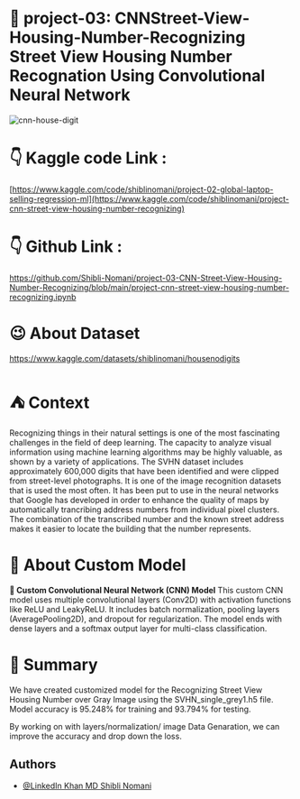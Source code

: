# 🏡 project-03: CNNStreet-View-Housing-Number-Recognizing Street View Housing Number Recognation Using Convolutional Neural Network
![cnn-house-digit](https://github.com/user-attachments/assets/e903a61f-d8d7-45a0-b5d0-126499ea83c1)

# 👇 Kaggle code Link :
[https://www.kaggle.com/code/shiblinomani/project-02-global-laptop-selling-regression-ml](https://www.kaggle.com/code/shiblinomani/project-cnn-street-view-housing-number-recognizing)
# 👇 Github Link :
https://github.com/Shibli-Nomani/project-03-CNN-Street-View-Housing-Number-Recognizing/blob/main/project-cnn-street-view-housing-number-recognizing.ipynb
# 😉 About Dataset
https://www.kaggle.com/datasets/shiblinomani/housenodigits

# ⛺ Context

Recognizing things in their natural settings is one of the most fascinating challenges in the field of deep learning. The capacity to analyze visual information using machine learning algorithms may be highly valuable, as shown by a variety of applications. The SVHN dataset includes approximately 600,000 digits that have been identified and were clipped from street-level photographs. It is one of the image recognition datasets that is used the most often. It has been put to use in the neural networks that Google has developed in order to enhance the quality of maps by automatically trancribing address numbers from individual pixel clusters. The combination of the transcribed number and the known street address makes it easier to locate the building that the number represents.

# 🔨 About Custom Model
**🧠 Custom Convolutional Neural Network (CNN) Model**
This custom CNN model uses multiple convolutional layers (Conv2D) with activation functions like ReLU and LeakyReLU. It includes batch normalization, pooling layers (AveragePooling2D), and dropout for regularization. The model ends with dense layers and a softmax output layer for multi-class classification.

# 🎢 Summary 
We have created customized model for the Recognizing Street View Housing Number over Gray Image using the SVHN_single_grey1.h5 file. Model accuracy is 95.248% for training and 93.794% for testing.

By working on with layers/normalization/ image Data Genaration, we can improve the accuracy and drop down the loss.

## Authors

- [@LinkedIn Khan MD Shibli Nomani](https://www.linkedin.com/in/khan-md-shibli-nomani-45445612b/)
